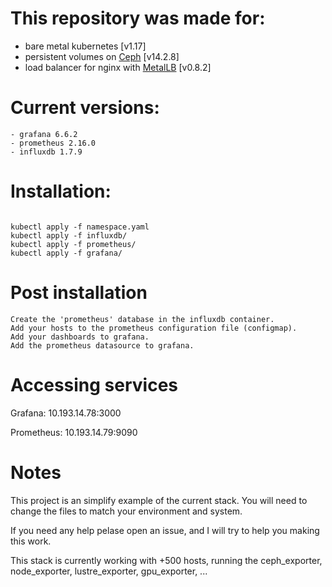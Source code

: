 # This repository was made for:
- bare metal kubernetes [v1.17]
- persistent volumes on [Ceph](https://docs.ceph.com/docs/master/rbd/rbd-kubernetes/) [v14.2.8]
- load balancer for nginx with [MetalLB](https://github.com/danderson/metallb) [v0.8.2]

# Current versions:

```
- grafana 6.6.2
- prometheus 2.16.0
- influxdb 1.7.9
```

# Installation:

```

kubectl apply -f namespace.yaml
kubectl apply -f influxdb/
kubectl apply -f prometheus/
kubectl apply -f grafana/
```

# Post installation 

```
Create the 'prometheus' database in the influxdb container.
Add your hosts to the prometheus configuration file (configmap).
Add your dashboards to grafana. 
Add the prometheus datasource to grafana.
```

# Accessing services

Grafana: 10.193.14.78:3000

Prometheus: 10.193.14.79:9090

# Notes

This project is an simplify example of the current stack. You will need to change the files to match your environment and system. 

If you need any help pelase open an issue, and I will try to help you making this work. 

This stack is currently working with +500 hosts, running the ceph_exporter, node_exporter, lustre_exporter, gpu_exporter, ...
